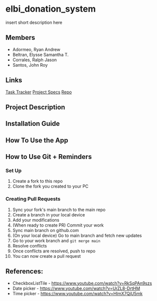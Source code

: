 # elbi_donation_system
insert short description here

## Members
- Adormeo, Ryan Andrew
- Beltran, Elysse Samantha T.
- Corrales, Ralph Jason
- Santos, John Roy

## Links
[Task Tracker](https://docs.google.com/spreadsheets/d/1QcLXBwG9vXEOTRvD_NCEE5jQwtuiBYbJFnH1--D99fk/edit?usp=sharing)
[Project Specs](https://drive.google.com/file/d/1kJM1KjXa6PcbKFfncmBxWbhX-fP6sSGq/view)
[Repo](https://github.com/SadieBeltran/CMSC-23-Elbi-Donation-System)

## Project Description

## Installation Guide

## How To Use the App

## How to Use Git + Reminders
### Set Up
1) Create a fork to this repo
2) Clone the fork you created to your PC

### Creating Pull Requests
1) Sync your fork's main branch to the main repo
2) Create a branch in your local device
3) Add your modifications
4) (When ready to create PR) Commit your work
5) Sync main branch on github.com
6) (On your local device) Go to main branch and fetch new updates
7) Go to your work branch and `git merge main`
8) Resolve conflicts
9) Once conflicts are resolved, push to repo
10) You can now create a pull request

## References:
- CheckboxListTile - https://www.youtube.com/watch?v=RkSqPAn9szs
- Date picker - https://www.youtube.com/watch?v=UrZL8-DrtHM
- Time picker - https://www.youtube.com/watch?v=HlmX7QjU5mk